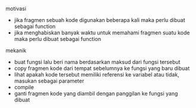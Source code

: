 motivasi
- jika fragmen sebuah kode digunakan beberapa kali maka perlu dibuat sebagai function
- jika menghabiskan banyak waktu untuk memahami fragmen suatu kode maka perlu dibuat sebagai function

mekanik
- buat fungsi lalu beri nama berdasarkan maksud dari fungsi tersebut
- copy fragmen kode dari tempat sebelumnya ke fungsi yang baru dibuat
- lihat apakah kode tersebut memiliki referensi ke variabel atau tidak, masukan sebagai parameter
- compile
- ganti fragmen kode yang diambil dengan panggilan ke fungsi yang dibuat

